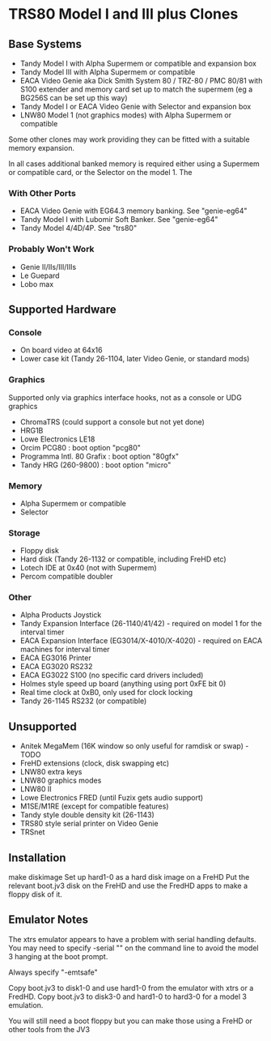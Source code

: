 # TRS80 Model I and III plus Clones

## Base Systems

- Tandy Model I with Alpha Supermem or compatible and expansion box
- Tandy Model III with Alpha Supermem or compatible
- EACA Video Genie aka Dick Smith System 80 / TRZ-80 / PMC 80/81 with S100 extender and memory card set up to match the supermem (eg a BG256S can be set up this way)
- Tandy Model I or EACA Video Genie  with Selector and expansion box
- LNW80 Model 1 (not graphics modes) with Alpha Supermem or compatible

Some other clones may work providing they can be fitted with a suitable
memory expansion.

In all cases additional banked memory is required either using a Supermem or
compatible card, or the Selector on the model 1. The

### With Other Ports

- EACA Video Genie with EG64.3 memory banking. See "genie-eg64"
- Tandy Model I with Lubomir Soft Banker. See "genie-eg64"
- Tandy Model 4/4D/4P. See "trs80"

### Probably Won't Work

- Genie II/IIs/III/IIIs
- Le Guepard
- Lobo max

## Supported Hardware

### Console

- On board video at 64x16
- Lower case kit (Tandy 26-1104, later Video Genie, or standard mods)

### Graphics

Supported only via graphics interface hooks, not as a console or UDG
graphics

- ChromaTRS (could support a console but not yet done)
- HRG1B
- Lowe Electronics LE18
- Orcim PCG80 : boot option "pcg80"
- Programma Intl. 80 Grafix : boot option "80gfx"
- Tandy HRG (260-9800) : boot option "micro"

### Memory
- Alpha Supermem or compatible
- Selector

### Storage
- Floppy disk
- Hard disk (Tandy 26-1132 or compatible, including FreHD etc)
- Lotech IDE at 0x40 (not with Supermem)
- Percom compatible doubler

### Other
- Alpha Products Joystick
- Tandy Expansion Interface (26-1140/41/42) - required on model 1 for the interval timer
- EACA Expansion Interface (EG3014/X-4010/X-4020) - required on EACA machines for interval timer
- EACA EG3016 Printer
- EACA EG3020 RS232
- EACA EG3022 S100 (no specific card drivers included)
- Holmes style speed up board (anything using port 0xFE bit 0)
- Real time clock at 0xB0, only used for clock locking
- Tandy 26-1145 RS232 (or compatible)

## Unsupported
- Anitek MegaMem (16K window so only useful for ramdisk or swap) - TODO
- FreHD extensions (clock, disk swapping etc)
- LNW80 extra keys
- LNW80 graphics modes
- LNW80 II
- Lowe Electronics FRED (until Fuzix gets audio support)
- M1SE/M1RE (except for compatible features)
- Tandy style double density kit (26-1143)
- TRS80 style serial printer on Video Genie
- TRSnet

## Installation

make diskimage
Set up hard1-0 as a hard disk image on a FreHD
Put the relevant boot.jv3 disk on the FreHD and use the FredHD apps to make
a floppy disk of it.

## Emulator Notes

The xtrs emulator appears to have a problem with serial handling defaults.
You may need to specify -serial "" on the command line to avoid the model 3
hanging at the boot prompt.

Always specify "-emtsafe"

Copy boot.jv3 to disk1-0 and use hard1-0 from the emulator with xtrs or a
FredHD. Copy boot.jv3 to disk3-0 and hard1-0 to hard3-0 for a model 3
emulation.

You will still need a boot floppy but you can make those using a FreHD or
other tools from the JV3

